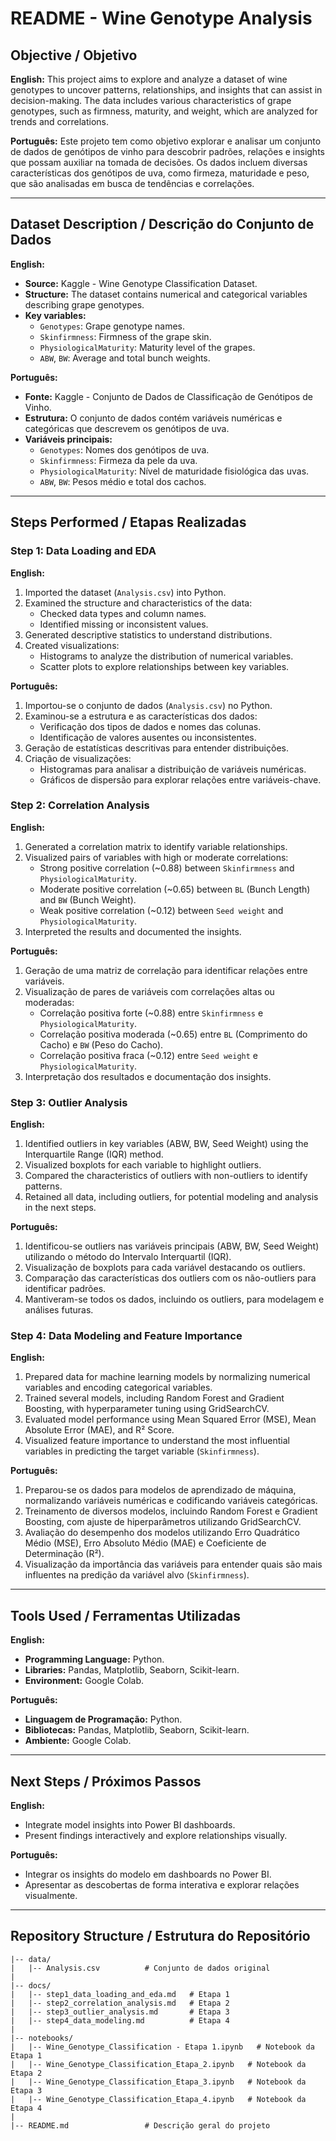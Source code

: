 # README - Wine Genotype Analysis

## Objective / Objetivo

**English:**
This project aims to explore and analyze a dataset of wine genotypes to uncover patterns, relationships, and insights that can assist in decision-making. The data includes various characteristics of grape genotypes, such as firmness, maturity, and weight, which are analyzed for trends and correlations.

**Português:**
Este projeto tem como objetivo explorar e analisar um conjunto de dados de genótipos de vinho para descobrir padrões, relações e insights que possam auxiliar na tomada de decisões. Os dados incluem diversas características dos genótipos de uva, como firmeza, maturidade e peso, que são analisadas em busca de tendências e correlações.

---

## Dataset Description / Descrição do Conjunto de Dados

**English:**
- **Source:** Kaggle - Wine Genotype Classification Dataset.
- **Structure:** The dataset contains numerical and categorical variables describing grape genotypes.
- **Key variables:**
  - `Genotypes`: Grape genotype names.
  - `Skinfirmness`: Firmness of the grape skin.
  - `PhysiologicalMaturity`: Maturity level of the grapes.
  - `ABW`, `BW`: Average and total bunch weights.

**Português:**
- **Fonte:** Kaggle - Conjunto de Dados de Classificação de Genótipos de Vinho.
- **Estrutura:** O conjunto de dados contém variáveis numéricas e categóricas que descrevem os genótipos de uva.
- **Variáveis principais:**
  - `Genotypes`: Nomes dos genótipos de uva.
  - `Skinfirmness`: Firmeza da pele da uva.
  - `PhysiologicalMaturity`: Nível de maturidade fisiológica das uvas.
  - `ABW`, `BW`: Pesos médio e total dos cachos.

---

## Steps Performed / Etapas Realizadas

### **Step 1: Data Loading and EDA**

**English:**
1. Imported the dataset (`Analysis.csv`) into Python.
2. Examined the structure and characteristics of the data:
   - Checked data types and column names.
   - Identified missing or inconsistent values.
3. Generated descriptive statistics to understand distributions.
4. Created visualizations:
   - Histograms to analyze the distribution of numerical variables.
   - Scatter plots to explore relationships between key variables.

**Português:**
1. Importou-se o conjunto de dados (`Analysis.csv`) no Python.
2. Examinou-se a estrutura e as características dos dados:
   - Verificação dos tipos de dados e nomes das colunas.
   - Identificação de valores ausentes ou inconsistentes.
3. Geração de estatísticas descritivas para entender distribuições.
4. Criação de visualizações:
   - Histogramas para analisar a distribuição de variáveis numéricas.
   - Gráficos de dispersão para explorar relações entre variáveis-chave.

### **Step 2: Correlation Analysis**

**English:**
1. Generated a correlation matrix to identify variable relationships.
2. Visualized pairs of variables with high or moderate correlations:
   - Strong positive correlation (~0.88) between `Skinfirmness` and `PhysiologicalMaturity`.
   - Moderate positive correlation (~0.65) between `BL` (Bunch Length) and `BW` (Bunch Weight).
   - Weak positive correlation (~0.12) between `Seed weight` and `PhysiologicalMaturity`.
3. Interpreted the results and documented the insights.

**Português:**
1. Geração de uma matriz de correlação para identificar relações entre variáveis.
2. Visualização de pares de variáveis com correlações altas ou moderadas:
   - Correlação positiva forte (~0.88) entre `Skinfirmness` e `PhysiologicalMaturity`.
   - Correlação positiva moderada (~0.65) entre `BL` (Comprimento do Cacho) e `BW` (Peso do Cacho).
   - Correlação positiva fraca (~0.12) entre `Seed weight` e `PhysiologicalMaturity`.
3. Interpretação dos resultados e documentação dos insights.

### **Step 3: Outlier Analysis**

**English:**

1. Identified outliers in key variables (ABW, BW, Seed Weight) using the Interquartile Range (IQR) method.
2. Visualized boxplots for each variable to highlight outliers.
3. Compared the characteristics of outliers with non-outliers to identify patterns.
4. Retained all data, including outliers, for potential modeling and analysis in the next steps.

**Português:**
1. Identificou-se outliers nas variáveis principais (ABW, BW, Seed Weight) utilizando o método do Intervalo Interquartil (IQR).
2. Visualização de boxplots para cada variável destacando os outliers.
3. Comparação das características dos outliers com os não-outliers para identificar padrões.
4. Mantiveram-se todos os dados, incluindo os outliers, para modelagem e análises futuras.

### **Step 4: Data Modeling and Feature Importance**

**English:**
1. Prepared data for machine learning models by normalizing numerical variables and encoding categorical variables.
2. Trained several models, including Random Forest and Gradient Boosting, with hyperparameter tuning using GridSearchCV.
3. Evaluated model performance using Mean Squared Error (MSE), Mean Absolute Error (MAE), and R² Score.
4. Visualized feature importance to understand the most influential variables in predicting the target variable (`Skinfirmness`).

**Português:**
1. Preparou-se os dados para modelos de aprendizado de máquina, normalizando variáveis numéricas e codificando variáveis categóricas.
2. Treinamento de diversos modelos, incluindo Random Forest e Gradient Boosting, com ajuste de hiperparâmetros utilizando GridSearchCV.
3. Avaliação do desempenho dos modelos utilizando Erro Quadrático Médio (MSE), Erro Absoluto Médio (MAE) e Coeficiente de Determinação (R²).
4. Visualização da importância das variáveis para entender quais são mais influentes na predição da variável alvo (`Skinfirmness`).

---

## Tools Used / Ferramentas Utilizadas

**English:**
- **Programming Language:** Python.
- **Libraries:** Pandas, Matplotlib, Seaborn, Scikit-learn.
- **Environment:** Google Colab.

**Português:**
- **Linguagem de Programação:** Python.
- **Bibliotecas:** Pandas, Matplotlib, Seaborn, Scikit-learn.
- **Ambiente:** Google Colab.

---

## Next Steps / Próximos Passos

**English:**
- Integrate model insights into Power BI dashboards.
- Present findings interactively and explore relationships visually.

**Português:**
- Integrar os insights do modelo em dashboards no Power BI.
- Apresentar as descobertas de forma interativa e explorar relações visualmente.

---

## Repository Structure / Estrutura do Repositório

```
|-- data/
|   |-- Analysis.csv          # Conjunto de dados original
|
|-- docs/
|   |-- step1_data_loading_and_eda.md   # Etapa 1
|   |-- step2_correlation_analysis.md   # Etapa 2
|   |-- step3_outlier_analysis.md       # Etapa 3
|   |-- step4_data_modeling.md          # Etapa 4
|
|-- notebooks/
|   |-- Wine_Genotype_Classification - Etapa 1.ipynb   # Notebook da Etapa 1
|   |-- Wine_Genotype_Classification_Etapa_2.ipynb   # Notebook da Etapa 2
|   |-- Wine_Genotype_Classification_Etapa_3.ipynb   # Notebook da Etapa 3
|   |-- Wine_Genotype_Classification_Etapa_4.ipynb   # Notebook da Etapa 4
|
|-- README.md                 # Descrição geral do projeto

```
